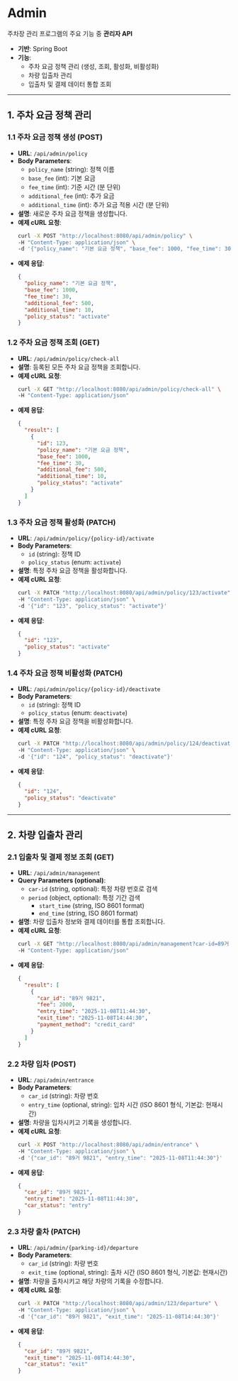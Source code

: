 # Admin

주차장 관리 프로그램의 주요 기능 중 **관리자 API**

- **기반**: Spring Boot
- **기능**:
  - 주차 요금 정책 관리 (생성, 조회, 활성화, 비활성화)
  - 차량 입출차 관리
  - 입출차 및 결제 데이터 통합 조회

---

## **1. 주차 요금 정책 관리**

### **1.1 주차 요금 정책 생성** (POST)

- **URL**: `/api/admin/policy`
- **Body Parameters**:
  - `policy_name` (string): 정책 이름
  - `base_fee` (int): 기본 요금
  - `fee_time` (int): 기준 시간 (분 단위)
  - `additional_fee` (int): 추가 요금
  - `additional_time` (int): 추가 요금 적용 시간 (분 단위)
- **설명**: 새로운 주차 요금 정책을 생성합니다.
- **예제 cURL 요청**:
  ```bash
  curl -X POST "http://localhost:8080/api/admin/policy" \
  -H "Content-Type: application/json" \
  -d '{"policy_name": "기본 요금 정책", "base_fee": 1000, "fee_time": 30, "additional_fee": 500, "additional_time": 10}'
  ```
- **예제 응답**:
  ```json
  {
    "policy_name": "기본 요금 정책",
    "base_fee": 1000,
    "fee_time": 30,
    "additional_fee": 500,
    "additional_time": 10,
    "policy_status": "activate"
  }
  ```

### **1.2 주차 요금 정책 조회** (GET)

- **URL**: `/api/admin/policy/check-all`
- **설명**: 등록된 모든 주차 요금 정책을 조회합니다.
- **예제 cURL 요청**:
  ```bash
  curl -X GET "http://localhost:8080/api/admin/policy/check-all" \
  -H "Content-Type: application/json"
  ```
- **예제 응답**:
  ```json
  {
    "result": [
      {
        "id": 123,
        "policy_name": "기본 요금 정책",
        "base_fee": 1000,
        "fee_time": 30,
        "additional_fee": 500,
        "additional_time": 10,
        "policy_status": "activate"
      }
    ]
  }
  ```

### **1.3 주차 요금 정책 활성화** (PATCH)

- **URL**: `/api/admin/policy/{policy-id}/activate`
- **Body Parameters**:
  - `id` (string): 정책 ID
  - `policy_status` (enum: `activate`)
- **설명**: 특정 주차 요금 정책을 활성화합니다.
- **예제 cURL 요청**:
  ```bash
  curl -X PATCH "http://localhost:8080/api/admin/policy/123/activate" \
  -H "Content-Type: application/json" \
  -d '{"id": "123", "policy_status": "activate"}'
  ```
- **예제 응답**:
  ```json
  {
    "id": "123",
    "policy_status": "activate"
  }
  ```

### **1.4 주차 요금 정책 비활성화** (PATCH)

- **URL**: `/api/admin/policy/{policy-id}/deactivate`
- **Body Parameters**:
  - `id` (string): 정책 ID
  - `policy_status` (enum: `deactivate`)
- **설명**: 특정 주차 요금 정책을 비활성화합니다.
- **예제 cURL 요청**:
  ```bash
  curl -X PATCH "http://localhost:8080/api/admin/policy/124/deactivate" \
  -H "Content-Type: application/json" \
  -d '{"id": "124", "policy_status": "deactivate"}'
  ```
- **예제 응답**:
  ```json
  {
    "id": "124",
    "policy_status": "deactivate"
  }
  ```

---

## **2. 차량 입출차 관리**

### **2.1 입출차 및 결제 정보 조회** (GET)

- **URL**: `/api/admin/management`
- **Query Parameters (optional)**:
  - `car-id` (string, optional): 특정 차량 번호로 검색
  - `period` (object, optional): 특정 기간 검색
    - `start_time` (string, ISO 8601 format)
    - `end_time` (string, ISO 8601 format)
- **설명**: 차량 입출차 정보와 결제 데이터를 통합 조회합니다.
- **예제 cURL 요청**:
  ```bash
  curl -X GET "http://localhost:8080/api/admin/management?car-id=89거 9821&period[start_time]=2025-11-08T11:44&period[end_time]=2025-11-08T13:44" \
  -H "Content-Type: application/json"
  ```
- **예제 응답**:
  ```json
  {
    "result": [
      {
        "car_id": "89거 9821",
        "fee": 2000,
        "entry_time": "2025-11-08T11:44:30",
        "exit_time": "2025-11-08T14:44:30",
        "payment_method": "credit_card"
      }
    ]
  }
  ```

### **2.2 차량 입차** (POST)

- **URL**: `/api/admin/entrance`
- **Body Parameters**:
  - `car_id` (string): 차량 번호
  - `entry_time` (optional, string): 입차 시간 (ISO 8601 형식, 기본값: 현재시간)
- **설명**: 차량을 입차시키고 기록을 생성합니다.
- **예제 cURL 요청**:
  ```bash
  curl -X POST "http://localhost:8080/api/admin/entrance" \
  -H "Content-Type: application/json" \
  -d '{"car_id": "89거 9821", "entry_time": "2025-11-08T11:44:30"}'
  ```
- **예제 응답**:
  ```json
  {
    "car_id": "89거 9821",
    "entry_time": "2025-11-08T11:44:30",
    "car_status": "entry"
  }
  ```

### **2.3 차량 출차** (PATCH)

- **URL**: `/api/admin/{parking-id}/departure`
- **Body Parameters**:
  - `car_id` (string): 차량 번호
  - `exit_time` (optional, string): 출차 시간 (ISO 8601 형식, 기본값: 현재시간)
- **설명**: 차량을 출차시키고 해당 차량의 기록을 수정합니다.
- **예제 cURL 요청**:
  ```bash
  curl -X PATCH "http://localhost:8080/api/admin/123/departure" \
  -H "Content-Type: application/json" \
  -d '{"car_id": "89거 9821", "exit_time": "2025-11-08T14:44:30"}'
  ```
- **예제 응답**:
  ```json
  {
    "car_id": "89거 9821",
    "exit_time": "2025-11-08T14:44:30",
    "car_status": "exit"
  }
  ```

